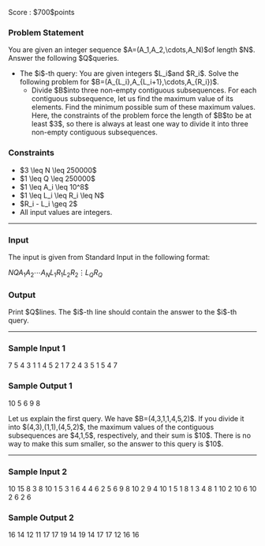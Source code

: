 
<div>

<span>

<span>

<p>
Score : $700$points
</p>

<div>

<section>

### **Problem Statement**

<p>
You are given an integer sequence $A=(A_1,A_2,\cdots,A_N)$of length $N$.
Answer the following $Q$queries.
</p>

<ul>

<li>
The $i$-th query: You are given integers $L_i$and $R_i$.
Solve the following problem for $B=(A_{L_i},A_{L_i+1},\cdots,A_{R_i})$.
<ul>

<li>
Divide $B$into three non-empty contiguous subsequences. For each contiguous subsequence, let us find the maximum value of its elements. Find the minimum possible sum of these maximum values.
Here, the constraints of the problem force the length of $B$to be at least $3$, so there is always at least one way to divide it into three non-empty contiguous subsequences.
</li>

</ul>

</li>

</ul>

</section>

</div>

<div>

<section>

### **Constraints**

<ul>

<li>
$3 \leq N \leq 250000$
</li>

<li>
$1 \leq Q \leq 250000$
</li>

<li>
$1 \leq A_i \leq 10^8$
</li>

<li>
$1 \leq L_i \leq R_i \leq N$
</li>

<li>
$R_i - L_i \geq 2$
</li>

<li>
All input values are integers.
</li>

</ul>

</section>

</div>

---

<div>

<div>

<section>

### **Input**

<p>
The input is given from Standard Input in the following format:
</p>

<div>

$N$$Q$$A_1$$A_2$$\cdots$$A_N$$L_1$$R_1$$L_2$$R_2$$\vdots$$L_Q$$R_Q$
</div>

</section>

</div>

<div>

<section>

### **Output**

<p>
Print $Q$lines. The $i$-th line should contain the answer to the $i$-th query.
</p>

</section>

</div>

</div>

---

<div>

<section>

### **Sample Input 1**

<div>

7 5
4 3 1 1 4 5 2
1 7
2 4
3 5
1 5
4 7

</div>

</section>

</div>

<div>

<section>

### **Sample Output 1**

<div>

10
5
6
9
8

</div>

<p>
Let us explain the first query.
We have $B=(4,3,1,1,4,5,2)$.
If you divide it into $(4,3),(1,1),(4,5,2)$, the maximum values of the contiguous subsequences are $4,1,5$, respectively, and their sum is $10$.
There is no way to make this sum smaller, so the answer to this query is $10$.
</p>

</section>

</div>

---

<div>

<section>

### **Sample Input 2**

<div>

10 15
8 3 8 10 1 5 3 1 6 4
4 6
2 5
6 9
8 10
2 9
4 10
1 5
1 8
1 3
4 8
1 10
2 10
6 10
2 6
2 6

</div>

</section>

</div>

<div>

<section>

### **Sample Output 2**

<div>

16
14
12
11
17
17
19
14
19
14
17
17
12
16
16

</div>

</section>

</div>

</span>

</span>

</div>
